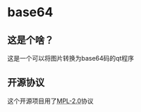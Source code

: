 # base64



## 这是个啥？

这是一个可以将图片转换为base64码的qt程序



## 开源协议

这个开源项目用了<acronym title="Mozilla Public License 2.0">MPL-2.0</acronym>协议
